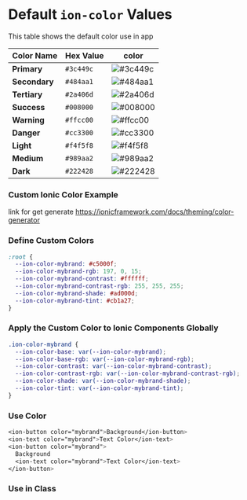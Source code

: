 # Default `ion-color` Values

This table shows the default color use in app

| Color Name          | Hex Value   | color | 
|---------------------|-------------|---------------------|
| **Primary**          | `#3c449c`   | ![#3c449c](https://placehold.co/40x15/3c449c/3c449c.png) | 
| **Secondary**        | `#484aa1`   | ![#484aa1](https://placehold.co/40x15/484aa1/484aa1.png) |
| **Tertiary**         | `#2a406d`   | ![#2a406d](https://placehold.co/40x15/2a406d/2a406d.png) |
| **Success**          | `#008000`   | ![#008000](https://placehold.co/40x15/008000/008000.png) |
| **Warning**          | `#ffcc00`   | ![#ffcc00](https://placehold.co/40x15/ffcc00/ffcc00.png) |
| **Danger**           | `#cc3300`   | ![#cc3300](https://placehold.co/40x15/cc3300/cc3300.png) |
| **Light**            | `#f4f5f8`   | ![#f4f5f8](https://placehold.co/40x15/f4f5f8/f4f5f8.png) |
| **Medium**           | `#989aa2`   | ![#989aa2](https://placehold.co/40x15/989aa2/989aa2.png) |
| **Dark**             | `#222428`   | ![#222428](https://placehold.co/40x15/222428/222428.png) |



### Custom Ionic Color Example
link for get generate https://ionicframework.com/docs/theming/color-generator
### Define Custom Colors
```css
:root {
  --ion-color-mybrand: #c5000f;
  --ion-color-mybrand-rgb: 197, 0, 15;
  --ion-color-mybrand-contrast: #ffffff;
  --ion-color-mybrand-contrast-rgb: 255, 255, 255;
  --ion-color-mybrand-shade: #ad000d;
  --ion-color-mybrand-tint: #cb1a27;
}
```
###  Apply the Custom Color to Ionic Components Globally 
```css
.ion-color-mybrand {
  --ion-color-base: var(--ion-color-mybrand);
  --ion-color-base-rgb: var(--ion-color-mybrand-rgb);
  --ion-color-contrast: var(--ion-color-mybrand-contrast);
  --ion-color-contrast-rgb: var(--ion-color-mybrand-contrast-rgb);
  --ion-color-shade: var(--ion-color-mybrand-shade);
  --ion-color-tint: var(--ion-color-mybrand-tint);
}
```
### Use Color 
```css
<ion-button color="mybrand">Background</ion-button>
<ion-text color="mybrand">Text Color</ion-text>
<ion-button color="mybrand">
  Background
  <ion-text color="mybrand">Text Color</ion-text>
</ion-button>
```
### Use in Class


